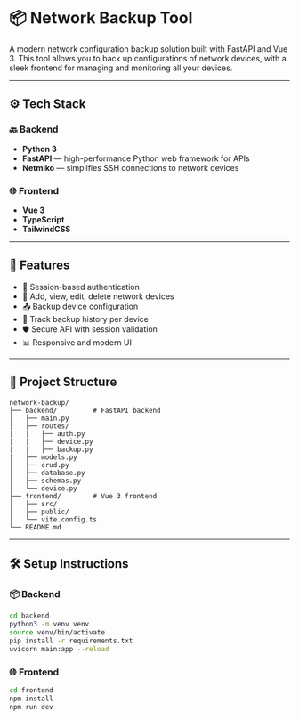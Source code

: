 # 📦 Network Backup Tool

A modern network configuration backup solution built with FastAPI and Vue 3. This tool allows you to back up configurations of network devices, with a sleek frontend for managing and monitoring all your devices.

---

## ⚙️ Tech Stack

### 🔙 Backend
- **Python 3**
- **FastAPI** — high-performance Python web framework for APIs
- **Netmiko** — simplifies SSH connections to network devices

### 🌐 Frontend
- **Vue 3**
- **TypeScript**
- **TailwindCSS**

---

## 🚀 Features

- 🔐 Session-based authentication
- 🔧 Add, view, edit, delete network devices
- 📤 Backup device configuration
- 🧾 Track backup history per device
- 🛡️ Secure API with session validation
- 📊 Responsive and modern UI

---

## 📂 Project Structure

```
network-backup/
├── backend/         # FastAPI backend
│   ├── main.py
│   ├── routes/
|   |   ├── auth.py
|   |   ├── device.py
|   |   ├── backup.py
|   ├── models.py
│   ├── crud.py
│   ├── database.py
│   ├── schemas.py
│   └── device.py
├── frontend/        # Vue 3 frontend
│   ├── src/
│   ├── public/
│   └── vite.config.ts
└── README.md
```

---

## 🛠️ Setup Instructions

### 📦 Backend

```bash
cd backend
python3 -m venv venv
source venv/bin/activate
pip install -r requirements.txt
uvicorn main:app --reload
```


### 🌐 Frontend

```bash
cd frontend
npm install
npm run dev
```
